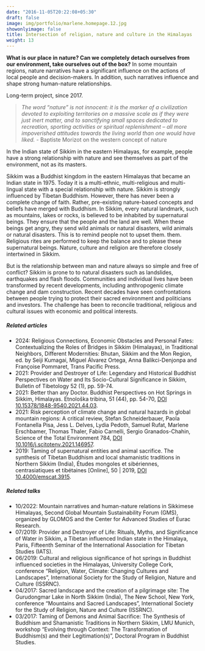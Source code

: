 ```yaml
---
date: "2016-11-05T20:22:08+05:30"
draft: false
image: img/portfolio/marlene.homepage.12.jpg
showonlyimage: false
title: Intersection of religion, nature and culture in the Himalayas
weight: 13
---
```


**What is our place in nature? Can we completely detach ourselves from our environment, take ourselves out of the box?** In some mountain regions, nature narratives have a significant influence on the actions of local people and decision-makers. In addition, such narratives influence and shape strong human-nature relationships. 
<!--more-->

Long-term project, since 2017.

>*The word “nature” is not innocent: it is the marker of a
civilization devoted to exploiting territories on a massive
scale as if they were just inert matter, and to sanctifying
small spaces dedicated to recreation, sporting activities
or spiritual replenishment – all more impoverished
attitudes towards the living world than one would have
liked.* - Baptiste Morizot on the western concept of nature

In the Indian state of Sikkim in the eastern Himalayas, for example, people have a strong relationship with nature and see themselves as part of the environment, not as its masters.  

Sikkim was a Buddhist kingdom in the eastern Himalayas that became an Indian state in 1975. Today it is a multi-ethnic, multi-religious and multi-lingual state with a special relationship with nature. Sikkim is strongly influenced by Tibetan Buddhism. However, there has never been a complete change of faith. Rather, pre-existing nature-based concepts and beliefs have merged with Buddhism. In Sikkim, every natural landmark, such as mountains, lakes or rocks, is believed to be inhabited by supernatural beings. They ensure that the people and the land are well. When these beings get angry, they send wild animals or natural disasters, wild animals or natural disasters. This is to remind people not to upset them. them. Religious rites are performed to keep the balance and to please these supernatural beings. Nature, culture and religion are therefore closely intertwined in Sikkim.

But is the relationship between man and nature always so simple and free of conflict? Sikkim is prone to to natural disasters such as landslides, earthquakes and flash floods. Communities and individual lives have been transformed by recent developments, including anthropogenic climate change and dam construction. Recent decades have seen confrontations between people trying to protect their sacred environment and politicians and investors. The challenge has been to reconcile traditional, religious and cultural issues with economic and political interests.


##### Related articles

- 2024: Religious Connections, Economic Obstacles and Personal Fates: Contextualizing the Roles of Bridges in Sikkim (Himalayas), in Traditional Neighbors, Different Modernities: Bhutan, Sikkim and the Mon Region, ed. by Seiji Kumagai, Miguel Álvarez Ortega, Anna Balikci-Denjonpa and Françoise Pommaret, Trans Pacific Press.
- 2021: Provider and Destroyer of Life: Legendary and Historical Buddhist Perspectives on Water and Its Socio-Cultural Significance in Sikkim, Bulletin of Tibetology 52 (1), pp. 59-74.
- 2021: Better than any Doctor. Buddhist Perspectives on Hot Springs in Sikkim, Himalayas. Etnološka tribina, 51 (44), pp. 54-70, [DOI 10.15378/1848-9540.2021.44.03](https://doi.org/10.15378/1848-9540.2021.44.03).
- 2021: Risk perception of climate change and natural hazards in global mountain regions: A critical review, Stefan Schneiderbauer, Paola Fontanella Pisa, Jess L. Delves, Lydia Pedoth, Samuel Rufat, Marlene Erschbamer, Thomas Thaler, Fabio Carnelli, Sergio Granados-Chahin, Science of the Total Environment 784, [DOI 10.1016/j.scitotenv.2021.146957](https://doi.org/10.1016/j.scitotenv.2021.146957).
- 2019: Taming of supernatural entities and animal sacrifice. The synthesis of Tibetan Buddhism and local shamanistic traditions in Northern Sikkim (India), Études mongoles et sibériennes, centrasiatiques et tibétaines [Online], 50 | 2019, [DOI 10.4000/emscat.3915](https://doi.org/10.4000/emscat.3915).


##### Related talks

- 10/2022: Mountain narratives and human-nature relations in Sikkimese Himalayas, Second Global Mountain Sustainability Forum (GMS), organized by GLOMOS and the Center for Advanced Studies of Eurac Research.
- 07/2019: Provider and Destroyer of Life: Rituals, Myths, and Significance of Water in Sikkim, a Tibetan influenced Indian state in the Himalaya, Paris, Fifteenth Seminar of the International Association for Tibetan Studies (IATS).
- 06/2019: Cultural and religious significance of hot springs in Buddhist influenced societies in the Himalayas, University College Cork, conference “Religion, Water, Climate: Changing Cultures and Landscapes”, International Society for the Study of Religion, Nature and Culture (ISSRNC).
- 04/2017: Sacred landscape and the creation of a pilgrimage site: The Gurudongmar Lake in North Sikkim (India), The New School, New York, conference “Mountains and Sacred Landscapes”, International Society for the Study of Religion, Nature and Culture (ISSRNC).
- 03/2017: Taming of Demons and Animal Sacrifice: The Synthesis of Buddhism and Shamanistic Traditions in Northern Sikkim, LMU Munich, workshop “Evolving through Context: The Transformation of Buddhism(s) and their Legitimation(s)”, Doctoral Program in Buddhist Studies.

